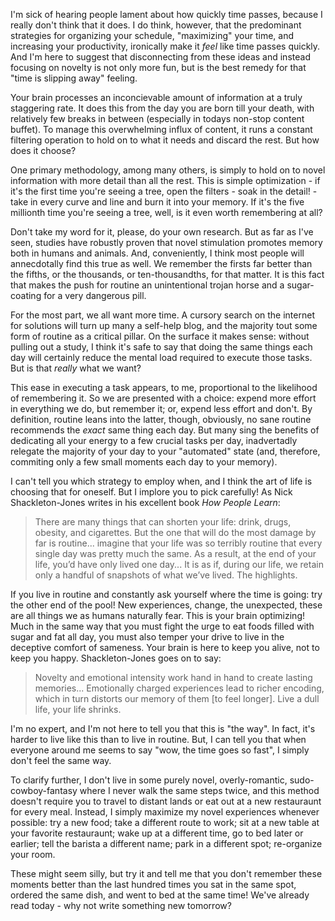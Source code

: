 I'm sick of hearing people lament about how quickly time passes, because I really don't think that it does. I do think, however, that the predominant strategies for organizing your schedule, "maximizing" your time, and increasing your productivity, ironically make it _feel_ like time passes quickly. And I'm here to suggest that disconnecting from these ideas and instead focusing on novelty is not only more fun, but is the best remedy for that "time is slipping away" feeling.

Your brain processes an inconcievable amount of information at a truly staggering rate. It does this from the day you are born till your death, with relatively few breaks in between (especially in todays non-stop content buffet). To manage this overwhelming influx of content, it runs a constant filtering operation to hold on to what it needs and discard the rest. But how does it choose?

One primary methodology, among many others, is simply to hold on to novel information with more detail than all the rest. This is simple optimization - if it's the first time you're seeing a tree, open the filters - soak in the detail! - take in every curve and line and burn it into your memory. If it's the five millionth time you're seeing a tree, well, is it even worth remembering at all?

Don't take my word for it, please, do your own research. But as far as I've seen, studies have robustly proven that novel stimulation promotes memory both in humans and animals. And, conveniently, I think most people will annecdotally find this true as well. We remember the firsts far better than the fifths, or the thousands, or ten-thousandths, for that matter. It is this fact that makes the push for routine an unintentional trojan horse and a sugar-coating for a very dangerous pill.

For the most part, we all want more time. A cursory search on the internet for solutions will turn up many a self-help blog, and the majority tout some form of routine as a critical pillar. On the surface it makes sense: without pulling out a study, I think it's safe to say that doing the same things each day will certainly reduce the mental load required to execute those tasks. But is that _really_ what we want?

This ease in executing a task appears, to me, proportional to the likelihood of remembering it. So we are presented with a choice: expend more effort in everything we do, but remember it; or, expend less effort and don't. By definition, routine leans into the latter, though, obviously, no sane routine recommends the _exact_ same thing each day. But many sing the benefits of dedicating all your energy to a few crucial tasks per day, inadvertadly relegate the majority of your day to your "automated" state (and, therefore, commiting only a few small moments each day to your memory).

I can't tell you which strategy to employ when, and I think the art of life is choosing that for oneself. But I implore you to pick carefully! As Nick Shackleton-Jones writes in his excellent book _How People Learn_:

> There are many things that can shorten your life: drink, drugs, obesity, and cigarettes. But the one that will do the most damage by far is routine... imagine that your life was so terribly routine that every single day was pretty much the same. As a result, at the end of your life, you’d have only lived one day... It is as if, during our life, we retain only a handful of snapshots of what we’ve lived. The highlights.

If you live in routine and constantly ask yourself where the time is going: try the other end of the pool! New experiences, change, the unexpected, these are all things we as humans naturally fear. This is your brain optimizing! Much in the same way that you must fight the urge to eat foods filled with sugar and fat all day, you must also temper your drive to live in the deceptive comfort of sameness. Your brain is here to keep you alive, not to keep you happy. Shackleton-Jones goes on to say:

> Novelty and emotional intensity work hand in hand to create lasting memories... Emotionally charged experiences lead to richer encoding, which in turn distorts our memory of them [to feel longer]. Live a dull life, your life shrinks.

I'm no expert, and I'm not here to tell you that this is "the way". In fact, it's harder to live like this than to live in routine. But, I can tell you that when everyone around me seems to say "wow, the time goes so fast", I simply don't feel the same way.

To clarify further, I don't live in some purely novel, overly-romantic, sudo-cowboy-fantasy where I never walk the same steps twice, and this method doesn't require you to travel to distant lands or eat out at a new restauraunt for every meal. Instead, I simply maximize my novel experiences whenever possible: try a new food; take a different route to work; sit at a new table at your favorite restauraunt; wake up at a different time, go to bed later or earlier; tell the barista a different name; park in a different spot; re-organize your room.

These might seem silly, but try it and tell me that you don't remember these moments better than the last hundred times you sat in the same spot, ordered the same dish, and went to bed at the same time! We've already read today - why not write something new tomorrow?
